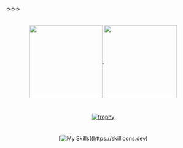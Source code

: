  ☕☕☕
 ##

<div align="center">
<a href="https://github.com/anuraghazra/github-readme-stats">
  <img height=190 align="center" src="https://github-readme-stats.vercel.app/api?username=Dudu-Passoni&theme=gruvbox&show_icons=true&include_all_commits" />
</a>

<a href="https://github.com/anuraghazra/github-readme-stats">
  <img height=190 align="center" src="https://github-readme-stats.vercel.app/api/top-langs?username=Dudu-passoni&layout=compact&langs_count=6&card_width=320&theme=gruvbox&count_private=true&include_all_commits=true" />
</a>
</div>

#
<div align="center" style="display: inline_block">
 
[![trophy](https://github-profile-trophy.vercel.app/?username=Dudu-Passoni&theme=gruvbox&column=8&no-frame=true&row=1&count-private=true&no-bg=true&)](https://github.com/ryo-ma/github-profile-trophy) 

<!--
</div>
#
<div align="center" style="display: inline_block">

<img align="center" alt="C" height="25" width="25" src="https://raw.githubusercontent.com/devicons/devicon/master/icons/c/c-original.svg"> ‎
<img align="center" alt="Java" height="45" width="35" src="https://raw.githubusercontent.com/devicons/devicon/master/icons/java/java-original-wordmark.svg"> 
<img align="center" alt="Shell-Script" height="35" width="35" src="https://raw.githubusercontent.com/devicons/devicon/master/icons/bash/bash-original.svg">‎  ‎ ㅤ
<img align="center" alt="linux" height="35" width="35" src="https://cdn.jsdelivr.net/gh/devicons/devicon@latest/icons/linux/linux-original.svg" />‎ ‎ ‎ ‎ㅤ 
<img align="center" alt="Git" height="45" width="45" src="https://raw.githubusercontent.com/devicons/devicon/master/icons/git/git-plain-wordmark.svg"> ‎
<img align="center" alt="MySQL" height="65" width="45" src="https://raw.githubusercontent.com/devicons/devicon/master/icons/mysql/mysql-original-wordmark.svg">‎
</div>
-->
#
[![My Skills](https://skillicons.dev/icons?i=c,java,bash,linux,git,)](https://skillicons.dev)
